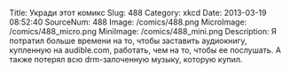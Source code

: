 Title: Укради этот комикс 
Slug: 488 
Category: xkcd 
Date: 2013-03-19 08:52:40 
SourceNum: 488 
Image: /comics/488.png 
MicroImage: /comics/488_micro.png 
MiniImage: /comics/488_mini.png 
Description: Я потратил больше времени на то, чтобы заставить аудиокнигу, купленную на audible.com, работать, чем на то, чтобы ее послушать. А также потерял всю drm-залоченную музыку, которую купил.  

